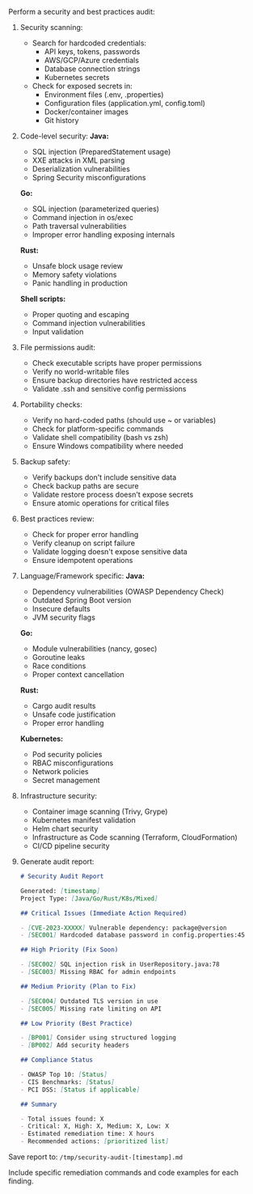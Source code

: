 Perform a security and best practices audit:

1. Security scanning:
   - Search for hardcoded credentials:
     - API keys, tokens, passwords
     - AWS/GCP/Azure credentials
     - Database connection strings
     - Kubernetes secrets
   - Check for exposed secrets in:
     - Environment files (.env, .properties)
     - Configuration files (application.yml, config.toml)
     - Docker/container images
     - Git history

2. Code-level security:
   **Java:**
   - SQL injection (PreparedStatement usage)
   - XXE attacks in XML parsing
   - Deserialization vulnerabilities
   - Spring Security misconfigurations

   **Go:**
   - SQL injection (parameterized queries)
   - Command injection in os/exec
   - Path traversal vulnerabilities
   - Improper error handling exposing internals

   **Rust:**
   - Unsafe block usage review
   - Memory safety violations
   - Panic handling in production

   **Shell scripts:**
   - Proper quoting and escaping
   - Command injection vulnerabilities
   - Input validation

3. File permissions audit:
   - Check executable scripts have proper permissions
   - Verify no world-writable files
   - Ensure backup directories have restricted access
   - Validate .ssh and sensitive config permissions

4. Portability checks:
   - Verify no hard-coded paths (should use ~ or variables)
   - Check for platform-specific commands
   - Validate shell compatibility (bash vs zsh)
   - Ensure Windows compatibility where needed

5. Backup safety:
   - Verify backups don't include sensitive data
   - Check backup paths are secure
   - Validate restore process doesn't expose secrets
   - Ensure atomic operations for critical files

6. Best practices review:
   - Check for proper error handling
   - Verify cleanup on script failure
   - Validate logging doesn't expose sensitive data
   - Ensure idempotent operations

7. Language/Framework specific:
   **Java:**
   - Dependency vulnerabilities (OWASP Dependency Check)
   - Outdated Spring Boot version
   - Insecure defaults
   - JVM security flags

   **Go:**
   - Module vulnerabilities (nancy, gosec)
   - Goroutine leaks
   - Race conditions
   - Proper context cancellation

   **Rust:**
   - Cargo audit results
   - Unsafe code justification
   - Proper error handling

   **Kubernetes:**
   - Pod security policies
   - RBAC misconfigurations
   - Network policies
   - Secret management

8. Infrastructure security:
   - Container image scanning (Trivy, Grype)
   - Kubernetes manifest validation
   - Helm chart security
   - Infrastructure as Code scanning (Terraform, CloudFormation)
   - CI/CD pipeline security

9. Generate audit report:
   ```markdown
   # Security Audit Report

   Generated: [timestamp]
   Project Type: [Java/Go/Rust/K8s/Mixed]

   ## Critical Issues (Immediate Action Required)

   - [CVE-2023-XXXXX] Vulnerable dependency: package@version
   - [SEC001] Hardcoded database password in config.properties:45

   ## High Priority (Fix Soon)

   - [SEC002] SQL injection risk in UserRepository.java:78
   - [SEC003] Missing RBAC for admin endpoints

   ## Medium Priority (Plan to Fix)

   - [SEC004] Outdated TLS version in use
   - [SEC005] Missing rate limiting on API

   ## Low Priority (Best Practice)

   - [BP001] Consider using structured logging
   - [BP002] Add security headers

   ## Compliance Status

   - OWASP Top 10: [Status]
   - CIS Benchmarks: [Status]
   - PCI DSS: [Status if applicable]

   ## Summary

   - Total issues found: X
   - Critical: X, High: X, Medium: X, Low: X
   - Estimated remediation time: X hours
   - Recommended actions: [prioritized list]
   ```

Save report to: `/tmp/security-audit-[timestamp].md`

Include specific remediation commands and code examples for each finding.
